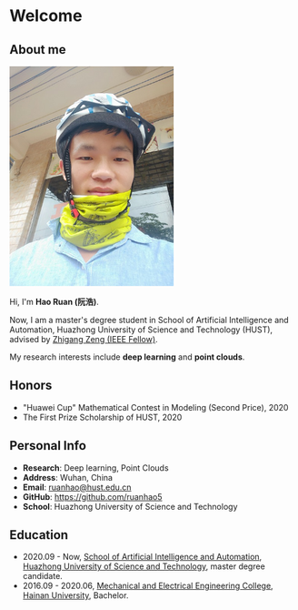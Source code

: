 # Welcome

## About me

<img src="index.assets/Personal Photo.jpg" style="zoom: 67%;" />

Hi, I'm **Hao Ruan (阮浩)**.

Now, I am a master's degree student in School of Artificial Intelligence and Automation, Huazhong University of Science and Technology (HUST), advised by [Zhigang Zeng (IEEE Fellow)](http://aia.hust.edu.cn/zhigangzeng/).

My research interests include **deep learning** and **point clouds**.

## Honors

- "Huawei Cup" Mathematical Contest in Modeling (Second Price), 2020
- The First Prize Scholarship of HUST, 2020

## Personal Info

- **Research**: Deep learning, Point Clouds
- **Address**:  Wuhan, China
- **Email**: ruanhao@hust.edu.cn
- **GitHub**: https://github.com/ruanhao5
- **School**: Huazhong University of Science and Technology

## Education

- 2020.09 - Now, [School of Artificial Intelligence and Automation](http://english.aia.hust.edu.cn/), [Huazhong University of Science and Technology](http://english.hust.edu.cn/), master degree candidate.
- 2016.09 - 2020.06, [Mechanical and Electrical Engineering College](https://hd.hainanu.edu.cn/jidian/), [Hainan University](https://ha.hainanu.edu.cn/home2020/), Bachelor.

